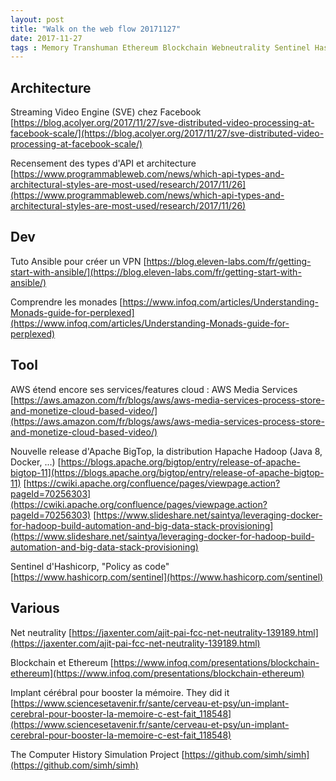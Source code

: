 ```yaml
---
layout: post
title: "Walk on the web flow 20171127"
date: 2017-11-27
tags : Memory Transhuman Ethereum Blockchain Webneutrality Sentinel Hashicorp Hadoop Apache Bigtop Media AWS Monad Ansible Architecture API Video Streaming Facebook Webflowwalk
---
```


## Architecture

Streaming Video Engine (SVE) chez Facebook
[https://blog.acolyer.org/2017/11/27/sve-distributed-video-processing-at-facebook-scale/](https://blog.acolyer.org/2017/11/27/sve-distributed-video-processing-at-facebook-scale/)

Recensement des types d'API et architecture
[https://www.programmableweb.com/news/which-api-types-and-architectural-styles-are-most-used/research/2017/11/26](https://www.programmableweb.com/news/which-api-types-and-architectural-styles-are-most-used/research/2017/11/26)

## Dev

Tuto Ansible pour créer un VPN
[https://blog.eleven-labs.com/fr/getting-start-with-ansible/](https://blog.eleven-labs.com/fr/getting-start-with-ansible/)

Comprendre les monades
[https://www.infoq.com/articles/Understanding-Monads-guide-for-perplexed](https://www.infoq.com/articles/Understanding-Monads-guide-for-perplexed)

## Tool

AWS étend encore ses services/features cloud : AWS Media Services
[https://aws.amazon.com/fr/blogs/aws/aws-media-services-process-store-and-monetize-cloud-based-video/](https://aws.amazon.com/fr/blogs/aws/aws-media-services-process-store-and-monetize-cloud-based-video/)

Nouvelle release d'Apache BigTop, la distribution Hapache Hadoop (Java 8, Docker, ...)
[https://blogs.apache.org/bigtop/entry/release-of-apache-bigtop-11](https://blogs.apache.org/bigtop/entry/release-of-apache-bigtop-11)
[https://cwiki.apache.org/confluence/pages/viewpage.action?pageId=70256303](https://cwiki.apache.org/confluence/pages/viewpage.action?pageId=70256303)
[https://www.slideshare.net/saintya/leveraging-docker-for-hadoop-build-automation-and-big-data-stack-provisioning](https://www.slideshare.net/saintya/leveraging-docker-for-hadoop-build-automation-and-big-data-stack-provisioning)

Sentinel d'Hashicorp, "Policy as code"
[https://www.hashicorp.com/sentinel](https://www.hashicorp.com/sentinel)

## Various

Net neutrality
[https://jaxenter.com/ajit-pai-fcc-net-neutrality-139189.html](https://jaxenter.com/ajit-pai-fcc-net-neutrality-139189.html)

Blockchain et Ethereum
[https://www.infoq.com/presentations/blockchain-ethereum](https://www.infoq.com/presentations/blockchain-ethereum)

Implant cérébral pour booster la mémoire. They did it
[https://www.sciencesetavenir.fr/sante/cerveau-et-psy/un-implant-cerebral-pour-booster-la-memoire-c-est-fait_118548](https://www.sciencesetavenir.fr/sante/cerveau-et-psy/un-implant-cerebral-pour-booster-la-memoire-c-est-fait_118548)

The Computer History Simulation Project
[https://github.com/simh/simh](https://github.com/simh/simh)

